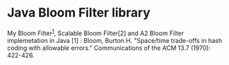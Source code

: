 # Java Bloom Filter library
My Bloom Filter<sup>[1](#fn1)</sup>, Scalable Bloom Filter[2] and A2 Bloom Filter implemetation in Java
<a name="fn1">[1] </a>: Bloom, Burton H. "Space/time trade-offs in hash coding with allowable errors." Communications of the ACM 13.7 (1970): 422-426.
